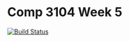 # Comp 3104 Week 5
[![Build Status](https://travis-ci.org/SaifBakhtaria/week05_comp3104_lab_exec.svg?branch=master)](https://travis-ci.org/SaifBakhtaria/week05_comp3104_lab_exec)